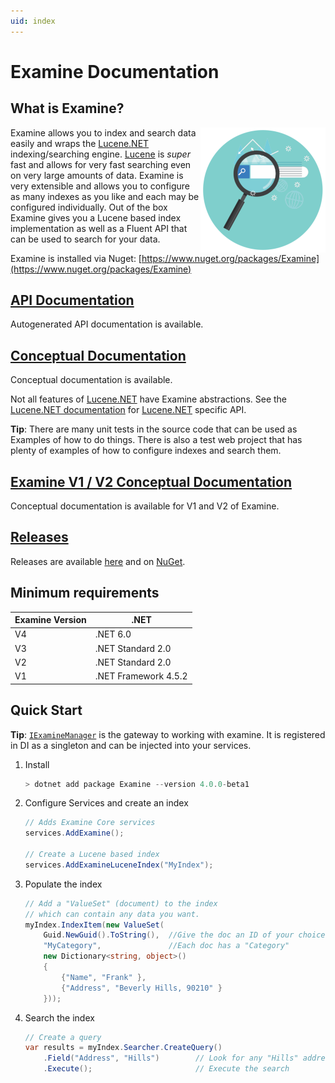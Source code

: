 ```yaml
---
uid: index
---
```


Examine Documentation
===

## What is Examine?

<img align="right" src="https://github.com/Shazwazza/Examine/raw/master/assets/logo-round-small.png?raw=true"> Examine allows you to index and search data easily and wraps the [Lucene.NET](https://lucenenet.apache.org/) indexing/searching engine. [Lucene](https://lucene.apache.org/) is _super_ fast and allows for very fast searching even on very large amounts of data. Examine is very extensible and allows you to configure as many indexes as you like and each may be configured individually. Out of the box Examine gives you a Lucene based index implementation as well as a Fluent API that can be used to search for your data.

Examine is installed via Nuget: [https://www.nuget.org/packages/Examine](https://www.nuget.org/packages/Examine)

## [API Documentation](xref:apidocsindex)

Autogenerated API documentation is available.

## [Conceptual Documentation](xref:indexing)

Conceptual documentation is available.

Not all features of [Lucene.NET](https://lucenenet.apache.org/) have Examine abstractions. See the [Lucene.NET documentation](https://lucenenet.apache.org/docs/4.8.0-beta00016/) for [Lucene.NET](https://lucenenet.apache.org/) specific API.

**Tip**: There are many unit tests in the source code that can be used as Examples of how to do things. There is also a test web project that has plenty of examples of how to configure indexes and search them.

## [Examine V1 / V2 Conceptual Documentation](xref:v2index)

Conceptual documentation is available for V1 and V2 of Examine.

## [Releases](https://github.com/Shazwazza/Examine/releases)

Releases are available [here](https://github.com/Shazwazza/Examine/releases) and on [NuGet](https://www.nuget.org/packages/Examine/).


## Minimum requirements

| Examine Version | .NET |
| --------------- | ---- |
| V4 | .NET 6.0 |
| V3 | .NET Standard 2.0 |
| V2 | .NET Standard 2.0 |
| V1 | .NET Framework 4.5.2 |

## Quick Start

**Tip**: [`IExamineManager`](xref:Examine.IExamineManager) is the gateway to working with examine. It is registered in DI as a singleton and can be injected into your services.

1. Install

    ```powershell
    > dotnet add package Examine --version 4.0.0-beta1
    ```

1. Configure Services and create an index

    ```cs
    // Adds Examine Core services
    services.AddExamine();

    // Create a Lucene based index
    services.AddExamineLuceneIndex("MyIndex");
    ```

1. Populate the index

    ```cs
    // Add a "ValueSet" (document) to the index 
    // which can contain any data you want.
    myIndex.IndexItem(new ValueSet(
        Guid.NewGuid().ToString(),  //Give the doc an ID of your choice
        "MyCategory",               //Each doc has a "Category"
        new Dictionary<string, object>()
        {
            {"Name", "Frank" },
            {"Address", "Beverly Hills, 90210" }
        }));
    ```

1. Search the index

    ```cs
    // Create a query
    var results = myIndex.Searcher.CreateQuery()
        .Field("Address", "Hills")        // Look for any "Hills" addresses
        .Execute();                       // Execute the search
    ```
